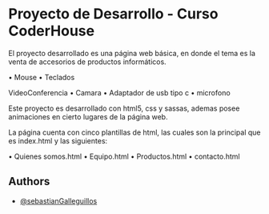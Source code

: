
# Proyecto de Desarrollo - Curso CoderHouse

El proyecto desarrollado es una página web básica, en donde el tema es la venta de accesorios de productos informáticos.

•	Mouse 
•	Teclados

VideoConferencia
•	Camara
•	Adaptador de usb tipo c
•	microfono

Este proyecto es desarrollado con html5, css y sassas, ademas posee animaciones en cierto lugares de la página web.

La página cuenta con cinco plantillas de html, las cuales son la principal que es index.html y las siguientes:

•	Quienes somos.html
•	Equipo.html
•	Productos.html
•	contacto.html

## Authors
- [@sebastianGalleguillos](https://github.com/sgalleguillos30/Desarrollo.git)




